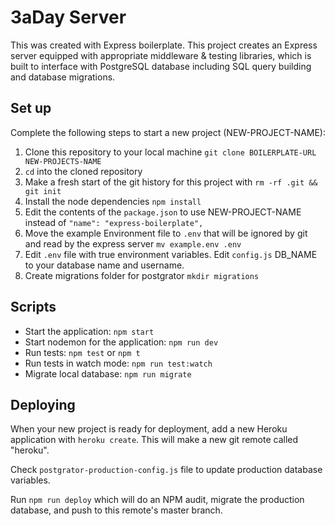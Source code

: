 # 3aDay Server

This was created with Express boilerplate.
This project creates an Express server equipped with appropriate middleware & testing libraries, which is built to interface with PostgreSQL database including SQL query building and database migrations.

## Set up

Complete the following steps to start a new project (NEW-PROJECT-NAME):

1. Clone this repository to your local machine `git clone BOILERPLATE-URL NEW-PROJECTS-NAME`
2. `cd` into the cloned repository
3. Make a fresh start of the git history for this project with `rm -rf .git && git init`
4. Install the node dependencies `npm install`
5. Edit the contents of the `package.json` to use NEW-PROJECT-NAME instead of `"name": "express-boilerplate",`
6. Move the example Environment file to `.env` that will be ignored by git and read by the express server `mv example.env .env`
7. Edit `.env` file with true environment variables. Edit `config.js` DB_NAME to your database name and username.
8. Create migrations folder for postgrator `mkdir migrations`

## Scripts

- Start the application: `npm start`
- Start nodemon for the application: `npm run dev`
- Run tests: `npm test` or `npm t`
- Run tests in watch mode: `npm run test:watch`
- Migrate local database: `npm run migrate`


## Deploying

When your new project is ready for deployment, add a new Heroku application with `heroku create`. This will make a new git remote called "heroku".

Check `postgrator-production-config.js` file to update production database variables.

Run `npm run deploy` which will do an NPM audit, migrate the production database, and push to this remote's master branch.